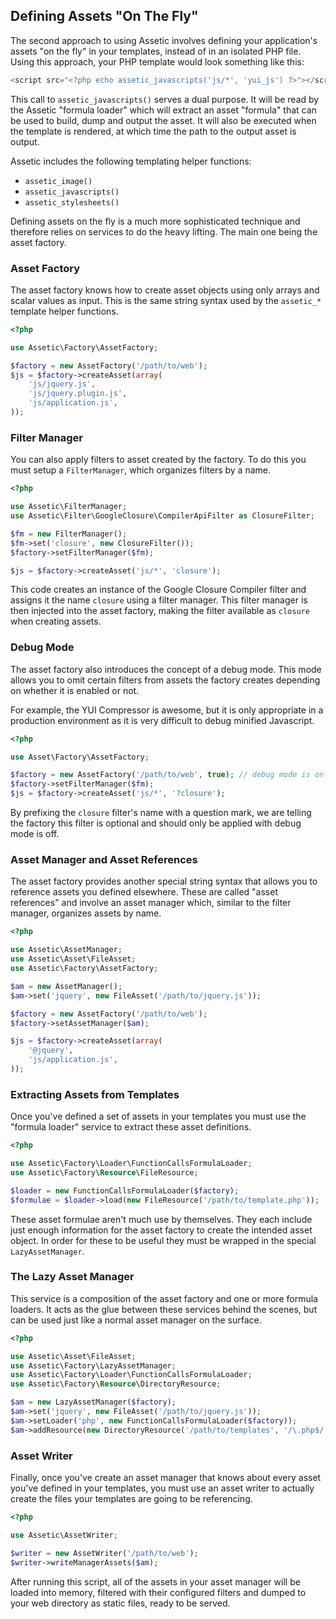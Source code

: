 Defining Assets "On The Fly"
----------------------------

The second approach to using Assetic involves defining your application's
assets "on the fly" in your templates, instead of in an isolated PHP file.
Using this approach, your PHP template would look something like this:

```php
<script src="<?php echo assetic_javascripts('js/*', 'yui_js') ?>"></script>
```

This call to `assetic_javascripts()` serves a dual purpose. It will be read by
the Assetic "formula loader" which will extract an asset "formula" that can be
used to build, dump and output the asset. It will also be executed when the
template is rendered, at which time the path to the output asset is output.

Assetic includes the following templating helper functions:

 * `assetic_image()`
 * `assetic_javascripts()`
 * `assetic_stylesheets()`

Defining assets on the fly is a much more sophisticated technique and
therefore relies on services to do the heavy lifting. The main one being the
asset factory.

### Asset Factory

The asset factory knows how to create asset objects using only arrays and
scalar values as input. This is the same string syntax used by the `assetic_*`
template helper functions.

```php
<?php

use Assetic\Factory\AssetFactory;

$factory = new AssetFactory('/path/to/web');
$js = $factory->createAsset(array(
    'js/jquery.js',
    'js/jquery.plugin.js',
    'js/application.js',
));
```

### Filter Manager

You can also apply filters to asset created by the factory. To do this you
must setup a `FilterManager`, which organizes filters by a name.

```php
<?php

use Assetic\FilterManager;
use Assetic\Filter\GoogleClosure\CompilerApiFilter as ClosureFilter;

$fm = new FilterManager();
$fm->set('closure', new ClosureFilter());
$factory->setFilterManager($fm);

$js = $factory->createAsset('js/*', 'closure');
```

This code creates an instance of the Google Closure Compiler filter and
assigns it the name `closure` using a filter manager. This filter manager is
then injected into the asset factory, making the filter available as `closure`
when creating assets.

### Debug Mode

The asset factory also introduces the concept of a debug mode. This mode
allows you to omit certain filters from assets the factory creates depending
on whether it is enabled or not.

For example, the YUI Compressor is awesome, but it is only appropriate in a
production environment as it is very difficult to debug minified Javascript.

```php
<?php

use Asset\Factory\AssetFactory;

$factory = new AssetFactory('/path/to/web', true); // debug mode is on
$factory->setFilterManager($fm);
$js = $factory->createAsset('js/*', '?closure');
```

By prefixing the `closure` filter's name with a question mark, we are telling
the factory this filter is optional and should only be applied with debug mode
is off.

### Asset Manager and Asset References

The asset factory provides another special string syntax that allows you to
reference assets you defined elsewhere. These are called "asset references"
and involve an asset manager which, similar to the filter manager, organizes
assets by name.

```php
<?php

use Assetic\AssetManager;
use Assetic\Asset\FileAsset;
use Assetic\Factory\AssetFactory;

$am = new AssetManager();
$am->set('jquery', new FileAsset('/path/to/jquery.js'));

$factory = new AssetFactory('/path/to/web');
$factory->setAssetManager($am);

$js = $factory->createAsset(array(
    '@jquery',
    'js/application.js',
));
```

### Extracting Assets from Templates

Once you've defined a set of assets in your templates you must use the
"formula loader" service to extract these asset definitions.

```php
<?php

use Assetic\Factory\Loader\FunctionCallsFormulaLoader;
use Assetic\Factory\Resource\FileResource;

$loader = new FunctionCallsFormulaLoader($factory);
$formulae = $loader->load(new FileResource('/path/to/template.php'));
```

These asset formulae aren't much use by themselves. They each include just
enough information for the asset factory to create the intended asset object.
In order for these to be useful they must be wrapped in the special
`LazyAssetManager`.

### The Lazy Asset Manager

This service is a composition of the asset factory and one or more formula
loaders. It acts as the glue between these services behind the scenes, but can
be used just like a normal asset manager on the surface.

```php
<?php

use Assetic\Asset\FileAsset;
use Assetic\Factory\LazyAssetManager;
use Assetic\Factory\Loader\FunctionCallsFormulaLoader;
use Assetic\Factory\Resource\DirectoryResource;

$am = new LazyAssetManager($factory);
$am->set('jquery', new FileAsset('/path/to/jquery.js'));
$am->setLoader('php', new FunctionCallsFormulaLoader($factory));
$am->addResource(new DirectoryResource('/path/to/templates', '/\.php$/'), 'php');
```

### Asset Writer

Finally, once you've create an asset manager that knows about every asset
you've defined in your templates, you must use an asset writer to actually
create the files your templates are going to be referencing.

```php
<?php

use Assetic\AssetWriter;

$writer = new AssetWriter('/path/to/web');
$writer->writeManagerAssets($am);
```

After running this script, all of the assets in your asset manager will be
loaded into memory, filtered with their configured filters and dumped to your
web directory as static files, ready to be served.
